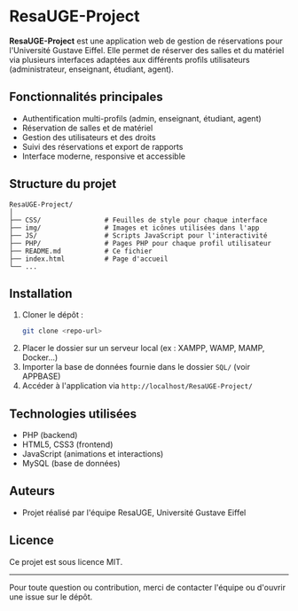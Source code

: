 # ResaUGE-Project

**ResaUGE-Project** est une application web de gestion de réservations pour l'Université Gustave Eiffel. Elle permet de réserver des salles et du matériel via plusieurs interfaces adaptées aux différents profils utilisateurs (administrateur, enseignant, étudiant, agent).

## Fonctionnalités principales
- Authentification multi-profils (admin, enseignant, étudiant, agent)
- Réservation de salles et de matériel
- Gestion des utilisateurs et des droits
- Suivi des réservations et export de rapports
- Interface moderne, responsive et accessible

## Structure du projet
```
ResaUGE-Project/
│
├── CSS/                # Feuilles de style pour chaque interface
├── img/                # Images et icônes utilisées dans l'app
├── JS/                 # Scripts JavaScript pour l'interactivité
├── PHP/                # Pages PHP pour chaque profil utilisateur
├── README.md           # Ce fichier
├── index.html          # Page d'accueil
└── ...
```

## Installation
1. Cloner le dépôt :
   ```bash
   git clone <repo-url>
   ```
2. Placer le dossier sur un serveur local (ex : XAMPP, WAMP, MAMP, Docker...)
3. Importer la base de données fournie dans le dossier `SQL/` (voir APPBASE)
4. Accéder à l'application via `http://localhost/ResaUGE-Project/`

## Technologies utilisées
- PHP (backend)
- HTML5, CSS3 (frontend)
- JavaScript (animations et interactions)
- MySQL (base de données)

## Auteurs
- Projet réalisé par l'équipe ResaUGE, Université Gustave Eiffel

## Licence
Ce projet est sous licence MIT.

---
Pour toute question ou contribution, merci de contacter l'équipe ou d'ouvrir une issue sur le dépôt.
